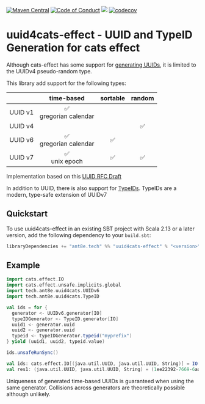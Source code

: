 
[![Maven Central](https://maven-badges.herokuapp.com/maven-central/tech.ant8e/uuid4cats-effect_2.13/badge.svg)](https://maven-badges.herokuapp.com/maven-central/tech.ant8e/uuid4cats-effect_2.13)
[![Code of Conduct](https://img.shields.io/badge/Code%20of%20Conduct-Scala-blue.svg)](CODE_OF_CONDUCT.md)
![](https://github.com/ant8e/uuid4cats-effect/actions/workflows/ci.yml/badge.svg)
[![codecov](https://codecov.io/gh/ant8e/uuid4cats-effect/branch/main/graph/badge.svg?token=QEUSQ3T053)](https://codecov.io/gh/ant8e/uuid4cats-effect)
# uuid4cats-effect -  UUID and TypeID Generation for cats effect


Although cats-effect has some support for [generating UUIDs](https://typelevel.org/cats-effect/api/3.x/cats/effect/std/UUIDGen.html), it is limited to the UUIDv4 pseudo-random type.
                                                                                 

This library add support for the following types:

|         |         time-based         | sortable | random |
|--------:|:--------------------------:|:--------:|:------:|
| UUID v1 | ✅ <br/> gregorian calendar |          |        |
| UUID v4 |                            |          |   ✅    |
| UUID v6 | ✅ <br/> gregorian calendar |    ✅    |        |
| UUID v7 |     ✅ <br/>unix epoch      |    ✅    |   ✅    |

Implementation based on this [UUID RFC Draft](https://datatracker.ietf.org/doc/html/draft-ietf-uuidrev-rfc4122bis-03)

In addition to UUID, there is also support for [TypeIDs](https://github.com/jetpack-io/typeid). TypeIDs are a modern, 
type-safe extension of UUIDv7 

##  Quickstart

To use uuid4cats-effect in an existing SBT project with Scala 2.13 or a later version, add the following dependency to your
`build.sbt`:

```scala
libraryDependencies += "ant8e.tech" %% "uuid4cats-effect" % "<version>"
```

## Example

```scala
import cats.effect.IO
import cats.effect.unsafe.implicits.global
import tech.ant8e.uuid4cats.UUIDv6
import tech.ant8e.uuid4cats.TypeID

val ids = for {
  generator <- UUIDv6.generator[IO]
  typeIDGenerator <- TypeID.generator[IO]
  uuid1 <- generator.uuid
  uuid2 <- generator.uuid
  typeid <- typeIDGenerator.typeid("myprefix")
} yield (uuid1, uuid2, typeid.value)

ids.unsafeRunSync()

val ids: cats.effect.IO[(java.util.UUID, java.util.UUID, String)] = IO(...)
val res1: (java.util.UUID, java.util.UUID, String) = (1ee22392-7669-6aa0-8000-ca7de6e5d540,1ee22392-766c-61b0-8000-422a97a9dbaa,myprefix_01h5a2ccabe0080m1hrkj0p0qp)
```

Uniqueness of generated time-based UUIDs is guaranteed when using the same generator. 
Collisions across generators are theoretically possible although unlikely.    
